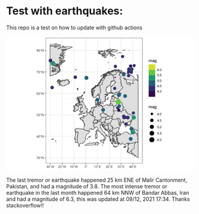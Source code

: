 <!-- README.md is generated from README.Rmd. Please edit that file -->

Test with earthquakes:
======================

This repo is a test on how to update with github actions

![](man/figures/README-unnamed-chunk-2-1.png)

The last tremor or earthquake happened 25 km ENE of Malir Cantonment,
Pakistan, and had a magnitude of 3.8. The most intense tremor or
earthquake in the last month happened 64 km NNW of Bandar Abbas, Iran
and had a magnitude of 6.3, this was updated at 09/12, 2021 17:34.
Thanks stackoverflow!!
